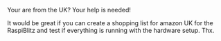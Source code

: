 Your are from the UK? Your help is needed! 

It would be great if you can create a shopping list for amazon UK for the RaspiBlitz and test if everything is running with the hardware setup. Thx.